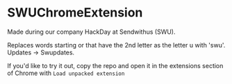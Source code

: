 # SWUChromeExtension
Made during our company HackDay at Sendwithus (SWU).

Replaces words starting or that have the 2nd letter as the letter u with 'swu'. Updates -> Swupdates.

If you'd like to try it out, copy the repo and open it in the extensions section of Chrome with `Load unpacked extension`
